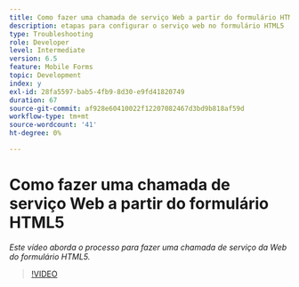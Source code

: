 ```yaml
---
title: Como fazer uma chamada de serviço Web a partir do formulário HTML5
description: etapas para configurar o serviço web no formulário HTML5
type: Troubleshooting
role: Developer
level: Intermediate
version: 6.5
feature: Mobile Forms
topic: Development
index: y
exl-id: 28fa5597-bab5-4fb9-8d30-e9fd41820749
duration: 67
source-git-commit: af928e60410022f12207082467d3bd9b818af59d
workflow-type: tm+mt
source-wordcount: '41'
ht-degree: 0%

---
```


# Como fazer uma chamada de serviço Web a partir do formulário HTML5

*Este vídeo aborda o processo para fazer uma chamada de serviço da Web do formulário HTML5.*

>[!VIDEO](https://video.tv.adobe.com/v/335505?quality=12&learn=on)
